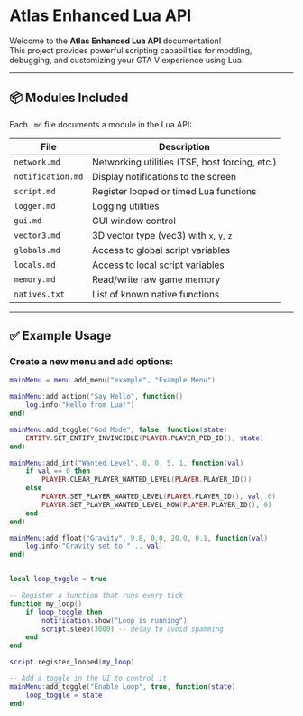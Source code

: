 # Atlas Enhanced Lua API

Welcome to the **Atlas Enhanced Lua API** documentation!  
This project provides powerful scripting capabilities for modding, debugging, and customizing your GTA V experience using Lua.

---

## 📦 Modules Included

Each `.md` file documents a module in the Lua API:

| File              | Description                                 |
|-------------------|---------------------------------------------|
| `network.md`      | Networking utilities (TSE, host forcing, etc.) |
| `notification.md` | Display notifications to the screen         |
| `script.md`       | Register looped or timed Lua functions      |
| `logger.md`       | Logging utilities                           |
| `gui.md`          | GUI window control                          |
| `vector3.md`      | 3D vector type (vec3) with `x`, `y`, `z`    |
| `globals.md`      | Access to global script variables           |
| `locals.md`       | Access to local script variables            |
| `memory.md`       | Read/write raw game memory                  |
| `natives.txt`     | List of known native functions              |

---

## ✅ Example Usage

### Create a new menu and add options:

```lua
mainMenu = menu.add_menu("example", "Example Menu")

mainMenu:add_action("Say Hello", function()
    log.info("Hello from Lua!")
end)

mainMenu:add_toggle("God Mode", false, function(state)
    ENTITY.SET_ENTITY_INVINCIBLE(PLAYER.PLAYER_PED_ID(), state)
end)

mainMenu:add_int("Wanted Level", 0, 0, 5, 1, function(val)
    if val == 0 then
        PLAYER.CLEAR_PLAYER_WANTED_LEVEL(PLAYER.PLAYER_ID())
    else
        PLAYER.SET_PLAYER_WANTED_LEVEL(PLAYER.PLAYER_ID(), val, 0)
        PLAYER.SET_PLAYER_WANTED_LEVEL_NOW(PLAYER.PLAYER_ID(), 0)
    end
end)

mainMenu:add_float("Gravity", 9.8, 0.0, 20.0, 0.1, function(val)
    log.info("Gravity set to " .. val)
end)


local loop_toggle = true

-- Register a function that runs every tick
function my_loop()
    if loop_toggle then
        notification.show("Loop is running")
        script.sleep(3000) -- delay to avoid spamming
    end
end

script.register_looped(my_loop)

-- Add a toggle in the UI to control it
mainMenu:add_toggle("Enable Loop", true, function(state)
    loop_toggle = state
end)
